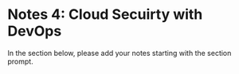 # Notes 4: Cloud Secuirty with DevOps

In the section below, please add your notes starting with the section prompt.
